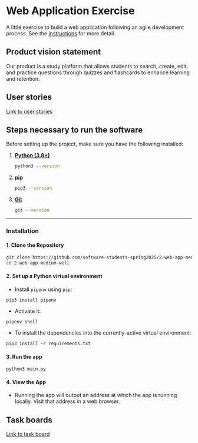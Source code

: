 # Web Application Exercise

A little exercise to build a web application following an agile development process. See the [instructions](instructions.md) for more detail.

## Product vision statement

Our product is a study platform that allows students to search, create, edit, and practice questions through quizzes and flashcards to enhance learning and retention.

## User stories

[Link to user stories](https://github.com/software-students-spring2025/2-web-app-medium-well/issues) 

## Steps necessary to run the software
Before setting up the project, make sure you have the following installed:

1. [**Python (3.8+)**](https://www.python.org/downloads/)
   ```sh
   python3 --version
   ```
2. [**pip**](https://pip.pypa.io/en/stable/)
   ```sh
   pip3 --version
   ```
3. [**Git**](https://git-scm.com/)
   ```sh
   git --version
   ```
---

### **Installation**

#### **1. Clone the Repository**

```sh
git clone https://github.com/software-students-spring2025/2-web-app-medium-well.git
cd 2-web-app-medium-well
```
#### **2. Set up a Python virtual environment**
- Install `pipenv` using `pip`:
```
pip3 install pipenv
```

- Activate it:

```
pipenv shell
```
- To install the dependencies into the currently-active virtual environment:
```
pip3 install -r requirements.txt
```

#### **3. Run the app**
```
python3 main.py
```
#### **4. View the App**
- Running the app will output an address at which the app is running locally. Visit that address in a web browser.


## Task boards

[Link to task board](https://github.com/orgs/software-students-spring2025/projects/115)
